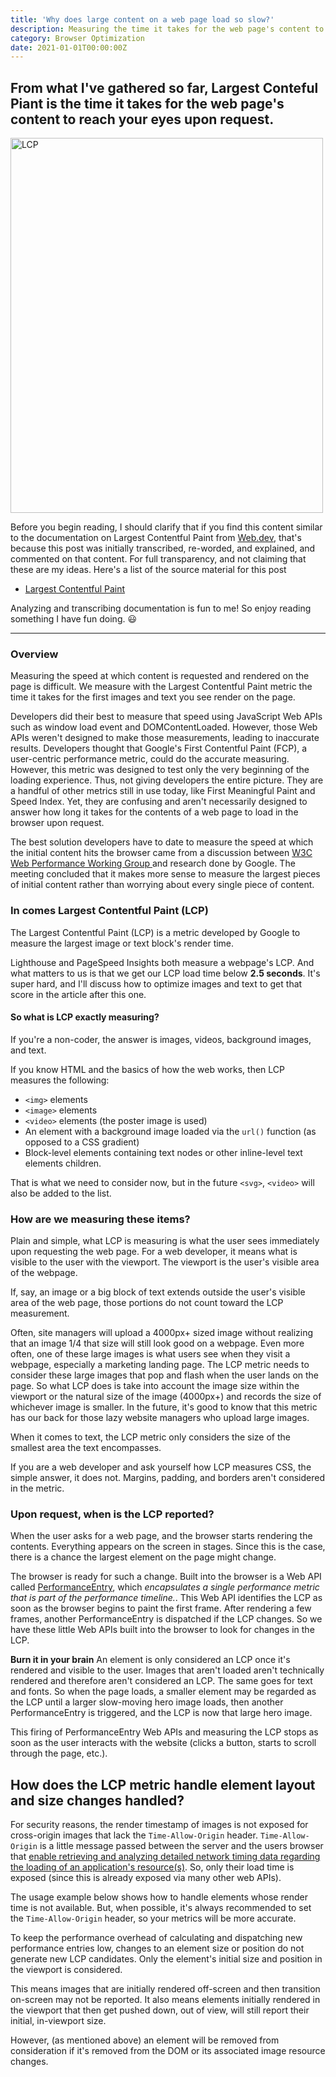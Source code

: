 ```yaml
---
title: 'Why does large content on a web page load so slow?'
description: Measuring the time it takes for the web page's content to reach your eyes.
category: Browser Optimization
date: 2021-01-01T00:00:00Z
---
```


## From what I've gathered so far, Largest Conteful Piant is the time it takes for the web page's content to reach your eyes upon request.

<img src="/assets/images/lcp.jpg" width="500" height="600" alt="LCP" />

Before you begin reading, I should clarify that if you find this content similar to the documentation on Largest Contentful Paint from [Web.dev](https://web.dev), that's because this post was initially transcribed, re-worded, and explained, and commented on that content. For full transparency, and not claiming that these are my ideas. Here's a list of the source material for this post

* [Largest Contentful Paint](https://web.dev/lcp/)

Analyzing and transcribing documentation is fun to me! So enjoy reading something I have fun doing. 😃

<hr />

### Overview

Measuring the speed at which content is requested and rendered on the page is difficult. We measure with the Largest Contentful Paint metric the time it takes for the first images and text you see render on the page.

Developers did their best to measure that speed using JavaScript Web APIs such as window load event and DOMContentLoaded. However, those Web APIs weren't designed to make those measurements, leading to inaccurate results. Developers thought that Google's First Contentful Paint (FCP), a user-centric performance metric, could do the accurate measuring. However, this metric was designed to test only the very beginning of the loading experience. Thus, not giving developers the entire picture. They are a handful of other metrics still in use today, like First Meaningful Paint and Speed Index. Yet, they are confusing and aren't necessarily designed to answer how long it takes for the contents of a web page to load in the browser upon request. 

The best solution developers have to date to measure the speed at which the initial content hits the browser came from a discussion between [W3C Web Performance Working Group ](https://www.w3.org/webperf/) and research done by Google. The meeting concluded that it makes more sense to measure the largest pieces of initial content rather than worrying about every single piece of content.

### In comes Largest Contentful Paint (LCP)

The Largest Contentful Paint (LCP) is a metric developed by Google to measure the largest image or text block's render time.

Lighthouse and PageSpeed Insights both measure a webpage's LCP. And what matters to us is that we get our LCP load time below **2.5 seconds**. It's super hard, and I'll discuss how to optimize images and text to get that score in the article after this one.

#### So what is LCP exactly measuring?

If you're a non-coder, the answer is images, videos, background images, and text. 

If you know HTML and the basics of how the web works, then LCP measures the following: 

* ```<img>``` elements
* ```<image>``` elements
* ```<video>``` elements (the poster image is used)
* An element with a background image loaded via the ```url()``` function (as opposed to a CSS gradient)
* Block-level elements containing text nodes or other inline-level text elements children.

That is what we need to consider now, but in the future ```<svg>```, ```<video>``` will also be added to the list. 

### How are we measuring these items?

Plain and simple, what LCP is measuring is what the user sees immediately upon requesting the web page. For a web developer, it means what is visible to the user with the viewport. The viewport is the user's visible area of the webpage.

If, say, an image or a big block of text extends outside the user's visible area of the web page, those portions do not count toward the LCP measurement.

Often, site managers will upload a 4000px+ sized image without realizing that an image 1/4 that size will still look good on a webpage. Even more often, one of these large images is what users see when they visit a webpage, especially a marketing landing page. The LCP metric needs to consider these large images that pop and flash when the user lands on the page. So what LCP does is take into account the image size within the viewport or the natural size of the image (4000px+) and records the size of whichever image is smaller. In the future, it's good to know that this metric has our back for those lazy website managers who upload large images.

When it comes to text, the LCP metric only considers the size of the smallest area the text encompasses.

If you are a web developer and ask yourself how LCP measures CSS, the simple answer, it does not. Margins, padding, and borders aren't considered in the metric.

### Upon request, when is the LCP reported?

When the user asks for a web page, and the browser starts rendering the contents. Everything appears on the screen in stages. Since this is the case, there is a chance the largest element on the page might change.

The browser is ready for such a change. Built into the browser is a Web API called [PerformanceEntry](https://developer.mozilla.org/en-US/docs/Web/API/PerformanceEntry), which *encapsulates a single performance metric that is part of the performance timeline.*. This Web API identifies the LCP as soon as the browser begins to paint the first frame. After rendering a few frames, another PerformanceEntry is dispatched if the LCP changes. So we have these little Web APIs built into the browser to look for changes in the LCP.

**Burn it in your brain** An element is only considered an LCP once it's rendered and visible to the user. Images that aren't loaded aren't technically rendered and therefore aren't considered an LCP. The same goes for text and fonts. So when the page loads, a smaller element may be regarded as the LCP until a larger slow-moving hero image loads, then another PerformanceEntry is triggered, and the LCP is now that large hero image.

This firing of PerformanceEntry Web APIs and measuring the LCP stops as soon as the user interacts with the website (clicks a button, starts to scroll through the page, etc.).

## How does the LCP metric handle element layout and size changes handled?

For security reasons, the render timestamp of images is not exposed for cross-origin images that lack the ```Time-Allow-Origin``` header. ```Time-Allow-Origin``` is a little message passed between the server and the users browser that [enable retrieving and analyzing detailed network timing data regarding the loading of an application's resource(s)](https://developer.mozilla.org/en-US/docs/Web/API/Resource_Timing_API). So, only their load time is exposed (since this is already exposed via many other web APIs).

The usage example below shows how to handle elements whose render time is not available. But, when possible, it's always recommended to set the ```Time-Allow-Origin``` header, so your metrics will be more accurate. 

To keep the performance overhead of calculating and dispatching new performance entries low, changes to an element size or position do not generate new LCP candidates. Only the element's initial size and position in the viewport is considered.

This means images that are initially rendered off-screen and then transition on-screen may not be reported. It also means elements initially rendered in the viewport that then get pushed down, out of view, will still report their initial, in-viewport size.

However, (as mentioned above) an element will be removed from consideration if it's removed from the DOM or its associated image resource changes.